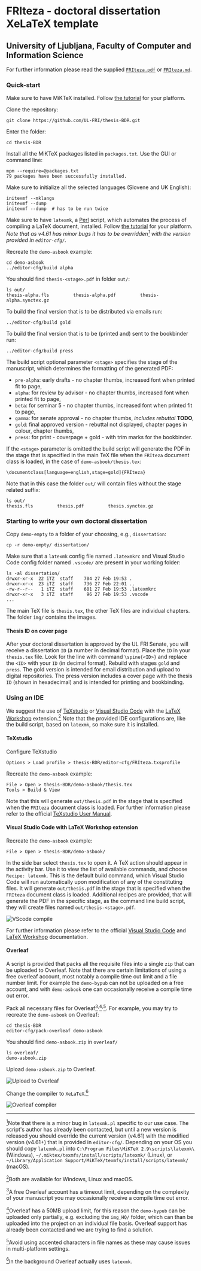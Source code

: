 # FRIteza - doctoral dissertation XeLaTeX template

## University of Ljubljana, Faculty of Computer and Information Science

For further information please read the supplied [`FRIteza.pdf`](https://github.com/UL-FRI/thesis-BDR/blob/master/FRIteza.pdf) or [`FRIteza.md`](https://github.com/UL-FRI/thesis-BDR/blob/master/FRIteza.md).

### Quick-start

Make sure to have MiKTeX installed. Follow [the tutorial](https://miktex.org/) for your platform.

Clone the repository:

    git clone https://github.com/UL-FRI/thesis-BDR.git

Enter the folder:

    cd thesis-BDR

Install all the MiKTeX packages listed in `packages.txt`. Use the GUI or command line:

    mpm --require=@packages.txt
    79 packages have been successfully installed.

Make sure to initialize all the selected languages (Slovene and UK English):

    initexmf --mklangs
    initexmf --dump
    initexmf --dump  # has to be run twice

Make sure to have `latexmk`, a [Perl](https://www.perl.org/) script, which automates the process of compiling a LaTeX document, installed. Follow [the tutorial](https://mg.readthedocs.io/latexmk.html) for your platform. _Note that as v4.61 has minor bugs it has to be overridden<a href="#note1" id="note1ref" title="Override with v4.61+."><sup>1</sup></a> with the version provided in `editor-cfg/`._

Recreate the `demo-asbook` example:

    cd demo-asbook
    ../editor-cfg/build alpha

You should find `thesis-<stage>.pdf` in folder `out/`:

    ls out/
    thesis-alpha.fls         thesis-alpha.pdf         thesis-alpha.synctex.gz

To build the final version that is to be distributed via emails run:

    ../editor-cfg/build gold

To build the final version that is to be (printed and) sent to the bookbinder run:

    ../editor-cfg/build press

The build script optional parameter `<stage>` specifies the stage of the manuscript, which determines the formatting of the generated PDF:

* `pre-alpha`: early drafts - no chapter thumbs, increased font when printed fit to page,
* `alpha`: for review by advisor - no chapter thumbs, increased font when printed fit to page,
* `beta`: for seminar 5 - no chapter thumbs, increased font when printed fit to page,
* `gamma`: for senate approval - no chapter thumbs, _includes rebuttal_ __TODO__,
* `gold`: final approved version - rebuttal not displayed, chapter pages in colour, chapter thumbs,
* `press`: for print - coverpage + gold - with trim marks for the bookbinder.

If the `<stage>` parameter is omitted the build script will generate the PDF in the stage that is specified in the main TeX file when the `FRIteza` document class is loaded, in the case of `demo-asbook/thesis.tex`:

    \documentclass[language=english,stage=gold]{FRIteza}

Note that in this case the folder `out/` will contain files without the stage related suffix:

    ls out/
    thesis.fls         thesis.pdf         thesis.synctex.gz

### Starting to write your own doctoral dissertation

Copy `demo-empty` to a folder of your choosing, e.g., `dissertation`:

    cp -r demo-empty/ dissertation/

Make sure that a `latexmk` config file named `.latexmkrc` and Visual Studio Code config folder named `.vscode/` are present in your working folder:

    ls -al dissertation/
    drwxr-xr-x  22 iTZ  staff    704 27 Feb 19:53 .
    drwxr-xr-x  23 iTZ  staff    736 27 Feb 22:01 ..
    -rw-r--r--   1 iTZ  staff    681 27 Feb 19:53 .latexmkrc
    drwxr-xr-x   3 iTZ  staff     96 27 Feb 19:53 .vscode
    ...

The main TeX file is `thesis.tex`, the other TeX files are individual chapters. The folder `img/` contains the images.

#### Thesis ID on cover page

After your doctoral dissertation is approved by the UL FRI Senate, you will receive a dissertation `ID` (a number in decimal format). Place the `ID` in your `thesis.tex` file. Look for the line with command `\spine{<ID>}` and replace the `<ID>` with your `ID` (in decimal format). Rebuild with stages `gold` and `press`. The gold version is intended for email distribution and upload to digital repositories. The press version includes a cover page with the thesis `ID` (shown in hexadecimal) and is intended for printing and bookbinding.

### Using an IDE

We suggest the use of [TeXstudio](https://texstudio.sourceforge.net) or [Visual Studio Code](https://code.visualstudio.com) with the [LaTeX Workshop](https://marketplace.visualstudio.com/items?itemName=James-Yu.latex-workshop) extension.<a href="#note2" id="note2ref" title="Both are available for Windows, Linux and macOS."><sup>2</sup></a> Note that the provided IDE configurations are, like the build script, based on `latexmk`, so make sure it is installed.

#### TeXstudio

Configure TeXstudio

    Options > Load profile > thesis-BDR/editor-cfg/FRIteza.txsprofile

Recreate the `demo-asbook` example:

    File > Open > thesis-BDR/demo-asbook/thesis.tex
    Tools > Build & View

Note that this will generate `out/thesis.pdf` in the stage that is specified when the `FRIteza` document class is loaded. For further information please refer to the official [TeXstudio User Manual](http://texstudio.sourceforge.net/manual/current/usermanual_en.html). 

#### Visual Studio Code with LaTeX Workshop extension

Recreate the `demo-asbook` example:

    File > Open > thesis-BDR/demo-asbook/

In the side bar select `thesis.tex` to open it. A TeX action should appear in the activity bar. Use it to view the list of available commands, and choose `Recipe: latexmk`. This is the default build command, which Visual Studio Code will run automatically upon modification of any of the constituting files. It will generate `out/thesis.pdf` in the stage that is specified when the `FRIteza` document class is loaded. Additional recipes are provided, that will generate the PDF in the specific stage, as the command line build script, they will create files named `out/thesis-<stage>.pdf`. 

![VScode compile](https://github.com/UL-FRI/thesis-BDR/raw/master/editor-cfg/VScode_compile.gif "VScode compile")

For further information please refer to the official [Visual Studio Code](https://code.visualstudio.com/docs) and [LaTeX Workshop](https://marketplace.visualstudio.com/items?itemName=James-Yu.latex-workshop) documentation.

#### Overleaf

A script is provided that packs all the requisite files into a single `zip` that can be uploaded to Overleaf. Note that there are certain limitations of using a free overleaf account, most notably a compile time out limit and a file number limit. For example the `demo-bypub` can not be uploaded on a free account, and with `demo-asbook` one can occasionally receive a compile time out error.

Pack all necessary files for Overleaf<a href="#note3" id="note3ref" title="A free Overleaf account has a timeout limit."><sup>3</sup></a><sup>,</sup><a href="#note4" id="note4ref" title="Overleaf has a 50MB upload limit."><sup>4</sup></a><sup>,</sup><a href="#note5" id="note5ref" title="Avoid using accented characters in file names."><sup>5</sup></a>. For example, you may try to recreate the `demo-asbook` on Overleaf:

    cd thesis-BDR
    editor-cfg/pack-overleaf demo-asbook

You should find `demo-asbook.zip` in `overleaf/`

    ls overleaf/
    demo-asbook.zip

Upload `demo-asbook.zip` to Overleaf.

![Upload to Overleaf](https://github.com/UL-FRI/thesis-BDR/raw/master/editor-cfg/Overleaf_upload_zip.gif "Upload to Overleaf")

Change the compiler to `XeLaTeX`.<a href="#note6" id="note6ref" title="In the background Overleaf actually uses 'latexmk'."><sup>6</sup></a>

![Overleaf compiler](https://github.com/UL-FRI/thesis-BDR/raw/master/editor-cfg/Overleaf_XeLaTeX.gif "Overleaf compiler")

<!--
Unpack overleaf _TODO_??

### Tips'n'Tricks
-->

***

<a id="note1" href="#note1ref"><sup>1</sup></a>Note that there is a minor bug in `latexmk.pl` specific to our use case. The script's author has already been contacted, but until a new version is released you should override the current version (v4.61) with the modified version (v4.61+) that is provided in `editor-cfg/`. Depending on your OS you should copy `latexmk.pl` into `C:\Program Files\MiKTeX 2.9\scripts\latexmk\` (Windows), `~/.miktex/texmfs/install/scripts/latexmk/` (Linux), or `~/Library/Application Support/MiKTeX/texmfs/install/scripts/latexmk/` (macOS). 

<a id="note2" href="#note2ref"><sup>2</sup></a>Both are available for Windows, Linux and macOS.

<a id="note3" href="#note3ref"><sup>3</sup></a>A free Overleaf account has a timeout limit, depending on the complexity of your manuscript you may occasionally receive a compile time out error.

<a id="note4" href="#note4ref"><sup>4</sup></a>Overleaf has a 50MB upload limit, for this reason the `demo-bypub` can be uploaded only partially, e.g. excluding the `img_HQ/` folder, which can than be uploaded into the project on an individual file basis. Overleaf support has already been contacted and we are trying to find a solution.

<a id="note5" href="#note5ref"><sup>5</sup></a>Avoid using accented characters in file names as these may cause issues in multi-platform settings.

<a id="note6" href="#note6ref"><sup>6</sup></a>In the background Overleaf actually uses `latexmk`.
